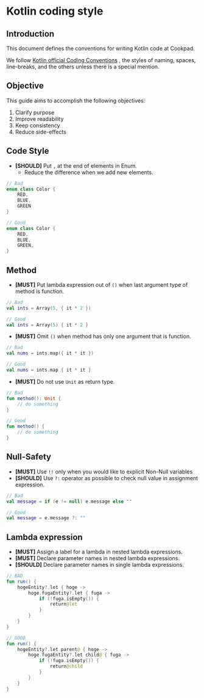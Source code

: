 # Kotlin coding style

## Introduction

This document defines the conventions for writing Kotlin code at Cookpad.

We follow [Kotlin official Coding Conventions](https://kotlinlang.org/docs/reference/coding-conventions.html) , the styles of naming, spaces, line-breaks, and the others unless there is a special mention.

## Objective

This guide aims to accomplish the following objectives:

1. Clarify purpose
2. Improve readability
3. Keep consistency
4. Reduce side-effects

## Code Style

- **[SHOULD]** Put `,` at the end of elements in Enum.
  - Reduce the difference when we add new elements.

```kotlin
// Bad
enum class Color {
    RED,
    BLUE,
    GREEN
}

// Good
enum class Color {
    RED,
    BLUE,
    GREEN,
}
```

## Method

- **[MUST]** Put lambda expression out of `()` when last argument type of method is function.

```kotlin
// Bad
val ints = Array(5, { it * 2 })

// Good
val ints = Array(5) { it * 2 }
```

- **[MUST]** Omit `()` when method has only one argument that is function.

```kotlin
// Bad
val nums = ints.map({ it * it })

// Good
val nums = ints.map { it * it }
```

- **[MUST]** Do not use `Unit` as return type.

```kotlin
// Bad
fun method(): Unit {
    // do something
}

// Good
fun method() {
    // do something
}
```

## Null-Safety

- **[MUST]** Use `!!` only when you would like to explicit Non-Null variables
- **[SHOULD]** Use `?:` operator as possible to check null value in assignment expression.

```kotlin
// Bad
val message = if (e != null) e.message else ""

// Good
val message = e.message ?: ""
```

## Lambda expression
- **[MUST]** Assign a label for a lambda in nested lambda expressions.
- **[MUST]** Declare parameter names in nested lambda expressions.
- **[SHOULD]** Declare parameter names in single lambda expressions.

```kotlin
// BAD
fun run() {
    hogeEntity?.let { hoge ->
        hoge.fugaEntity?.let { fuga ->
            if (!fuga.isEmpty()) {
                return@let
            }
        }
    }
}

// GOOD
fun run() {
    hogeEntity?.let parent@ { hoge ->
        hoge.fugaEntity?.let child@ { fuga ->
            if (!fuga.isEmpty()) {
                return@child
            }
        }
    }
}
```
